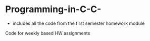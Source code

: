 # Programming-in-C-C-
- includes all the code from the first semester homework module




Code for weekly based HW assignments 
